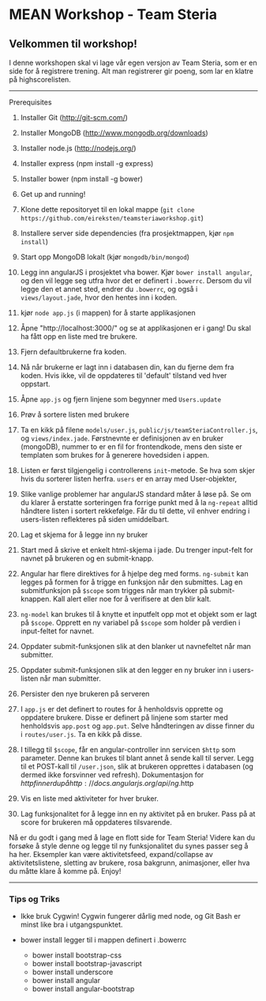 MEAN Workshop - Team Steria
==================

## Velkommen til workshop!

 I denne workshopen skal vi lage vår egen versjon av Team Steria, som er en side for å registrere trening. Alt man
 registrerer gir poeng, som lar en klatre på highscorelisten.

***

Prerequisites
 1. Installer Git (http://git-scm.com/)
 2. Installer MongoDB (http://www.mongodb.org/downloads)
 3. Installer node.js (http://nodejs.org/)
 4. Installer express (npm install -g express)
 5. Installer bower (npm install -g bower)

1. Get up and running!
 1. Klone dette repositoryet til en lokal mappe (```git clone https://github.com/eireksten/teamsteriaworkshop.git```)
 2. Installere server side dependencies (fra prosjektmappen, kjør ```npm install```)
 3. Start opp MongoDB lokalt (kjør ```mongodb/bin/mongod```)
 4. Legg inn angularJS i prosjektet vha bower. Kjør ```bower install angular```, og den vil legge seg utfra hvor det er definert i ```.bowerrc```.
 Dersom du vil legge den et annet sted, endrer du ```.bowerrc```, og også i ```views/layout.jade```, hvor den hentes inn i koden.
 5. kjør ```node app.js``` (i mappen) for å starte applikasjonen
 6. Åpne "http://localhost:3000/" og se at applikasjonen er i gang! Du skal ha fått opp en liste med tre brukere.

2. Fjern defaultbrukerne fra koden.
 1. Nå når brukerne er lagt inn i databasen din, kan du fjerne dem fra koden. Hvis ikke, vil de oppdateres til 'default' tilstand ved hver oppstart.
 2. Åpne ```app.js``` og fjern linjene som begynner med ```Users.update```

3. Prøv å sortere listen med brukere
 1. Ta en kikk på filene ```models/user.js```, ```public/js/teamSteriaController.js```, og ```views/index.jade```. Førstnevnte er definisjonen
 av en bruker (mongoDB), nummer to er en fil for frontendkode, mens den siste er templaten som brukes for å generere hovedsiden i appen.
 2. Listen er først tilgjengelig i controllerens ```init```-metode. Se hva som skjer hvis du sorterer listen herfra. ```users``` er en array med User-objekter,
 3. Slike vanlige problemer har angularJS standard måter å løse på. Se om du klarer å erstatte sorteringen fra
 forrige punkt med å la ```ng-repeat``` alltid håndtere listen i sortert rekkefølge. Får du til dette, vil enhver endring
 i users-listen reflekteres på siden umiddelbart.

4. Lag et skjema for å legge inn ny bruker
 1. Start med å skrive et enkelt html-skjema i jade. Du trenger input-felt for navnet på brukeren og en submit-knapp.
 2. Angular har flere direktives for å hjelpe deg med forms. ```ng-submit``` kan legges på formen for å trigge en funksjon når den submittes.
 Lag en submitfunksjon på ```$scope``` som trigges når man trykker på submit-knappen. Kall alert eller noe for å verifisere at den blir kalt.
 3. ```ng-model``` kan brukes til å knytte et inputfelt opp mot et objekt som er lagt på ```$scope```. Opprett en ny variabel på
 ```$scope``` som holder på verdien i input-feltet for navnet.
 4. Oppdater submit-funksjonen slik at den blanker ut navnefeltet når man submitter.
 5. Oppdater submit-funksjonen slik at den legger en ny bruker inn i users-listen når man submitter.

5. Persister den nye brukeren på serveren
 1. I ```app.js``` er det definert to routes for å henholdsvis opprette og oppdatere brukere. Disse er definert på linjene som starter med henholdsvis
 ```app.post``` og ```app.put```. Selve håndteringen av disse finner du i ```routes/user.js```. Ta en kikk på disse.
 2. I tillegg til ```$scope```, får en angular-controller inn servicen ```$http``` som parameter. Denne kan brukes til blant annet å sende kall til server.
 Legg til et POST-kall til ```/user.json```, slik at brukeren opprettes i databasen (og dermed ikke forsvinner ved refresh). Dokumentasjon for $http finner du på
 http://docs.angularjs.org/api/ng.$http

6. Vis en liste med aktiviteter for hver bruker.

7. Lag funksjonalitet for å legge inn en ny aktivitet på en bruker. Pass på at score for brukeren må oppdateres tilsvarende.


Nå er du godt i gang med å lage en flott side for Team Steria! Videre kan du forsøke å style denne og legge til ny funksjonalitet du synes passer seg å ha her. Eksempler kan være
aktivitetsfeed, expand/collapse av aktivitetslistene, sletting av brukere, rosa bakgrunn, animasjoner, eller hva du måtte klare å komme på. Enjoy!

***

### Tips og Triks

- Ikke bruk Cygwin! Cygwin fungerer dårlig med node, og Git Bash er minst like bra i utgangspunktet.

- bower install <funnyfrontendmodule> legger til <funnyfrontendmodule> i mappen definert i .bowerrc
  - bower install bootstrap-css
  - bower install bootstrap-javascript
  - bower install underscore
  - bower install angular
  - bower install angular-bootstrap